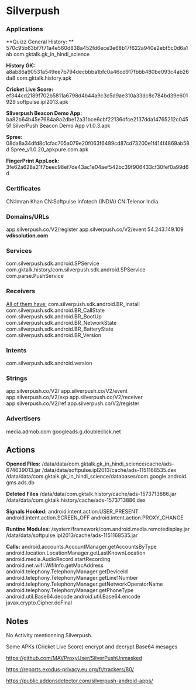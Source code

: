 # Silverpush



### Applications

**Quizz General History: **
570c95b63bf7f71a4e560d838a452fd6ece3e68b17f622a940e2ebf5c0d6a1ab
com.gktalk.gk_in_hindi_science

**History GK:**
a8ab86a90531a549ee7b794decbbba1bfc0a46cd917fbbb480be093c4ab26da8
com.gktalk.history.apk

**Cricket Live Score:**
ef344cd2189f702b5811a6798d4b44a9c3c5d9ae310a33dc8c784bd39e601929
softpulse.ipl2013.apk

**SIlverpush Beacon Demo App:**
ba82b64b45e7684a8a2dbe12a31bce6cbf22136dfce2137dda14765212c0455f
SilverPush Beacon Demo App v1.0.3.apk

**Spree:**
08da8a34dfd8c1cfac705a079e20f063f6489cd87cd73200e1f414f4869ab58d
Spree_v1.0.20_apkpure.com.apk

**FingerPrint AppLock:**
3fe62a628a21f7beec98ef7de43ac1e04aef542bc39f906433cf30fef0a99d6d





### Certificates

CN:Imran Khan
CN:Softpulse Infotech (INDIA)
CN:Telenor India

### Domains/URLs

app.silverpush.co/V2/register
app.silverpush.co/V2/event
54.243.149.109
**vdksolution.com**

### Services

com.silverpush.sdk.android.SPService
com.gktalk.history/com.silverpush.sdk.android.SPService
com.parse.PushService



### Receivers

<u>All of them have:</u>
com.silverpush.sdk.android.BR_Install
com.silverpush.sdk.android.BR_CallState
com.silverpush.sdk.android.BR_BootUp
com.silverpush.sdk.android.BR_NetworkState
com.silverpush.sdk.android.BR_BatteryState
com.silverpush.sdk.android.BR_Version



### Intents

com.silverpush.sdk.android.version



### Strings

app.silverpush.co/V2/
app.silverpush.co/V2/event
app.silverpush.co/V2/exp 
app.silverpush.co/V2/receiver 
app.silverpush.co/V2/ref 
app.silverpush.co/V2/register



### Advertisers

media.admob.com
googleads.g.doubleclick.net







## Actions

**Opened Files:**
/data/data/com.gktalk.gk_in_hindi_science/cache/ads-674639013.jar
/data/data/softpulse.ipl2013/cache/ads-1151168535.dex
/data/data/com.gktalk.gk_in_hindi_science/databases/com.google.android.gms.ads.db

**Deleted Files**
/data/data/com.gktalk.history/cache/ads-1573713886.jar
/data/data/com.gktalk.history/cache/ads-1573713886.dex



**Signals Hooked:**
android.intent.action.USER_PRESENT
android.intent.action.SCREEN_OFF
android.intent.action.PROXY_CHANGE



**Runtine Modules:**
/system/framework/com.android.media.remotedisplay.jar
/data/data/softpulse.ipl2013/cache/ads-1151168535.jar



**Calls:**
android.accounts.AccountManager.getAccountsByType
android.location.LocationManager.getLastKnownLocation
android.media.AudioRecord.startRecording
android.net.wifi.WifiInfo.getMacAddress
android.telephony.TelephonyManager.getDeviceId
android.telephony.TelephonyManager.getLine1Number
android.telephony.TelephonyManager.getNetworkOperatorName
android.telephony.TelephonyManager.getPhoneType
android.util.Base64.decode
android.util.Base64.encode
javax.crypto.Cipher.doFinal





## Notes

No Activity mentionning Silverpush.

Some APKs (Cricket Live Score) encrypt and decrypt Base64 mesages



https://github.com/MAVProxyUser/SilverPushUnmasked

https://reports.exodus-privacy.eu.org/fr/trackers/80/

https://public.addonsdetector.com/silverpush-android-apps/

